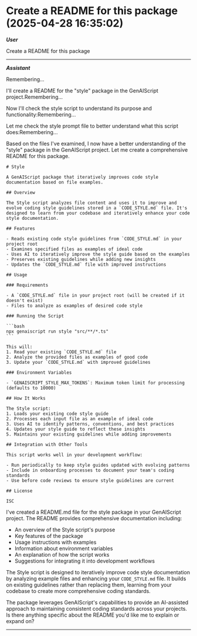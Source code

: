 <!-- Generated by SpecStory -->

# Create a README for this package (2025-04-28 16:35:02)

_**User**_

Create a README for this package

---

_**Assistant**_

Remembering...

I'll create a README for the "style" package in the GenAIScript project.Remembering...

Now I'll check the style script to understand its purpose and functionality:Remembering...

Let me check the style prompt file to better understand what this script does:Remembering...

Based on the files I've examined, I now have a better understanding of the "style" package in the GenAIScript project. Let me create a comprehensive README for this package.
````
# Style

A GenAIScript package that iteratively improves code style documentation based on file examples.

## Overview

The Style script analyzes file content and uses it to improve and evolve coding style guidelines stored in a `CODE_STYLE.md` file. It's designed to learn from your codebase and iteratively enhance your code style documentation.

## Features

- Reads existing code style guidelines from `CODE_STYLE.md` in your project root
- Examines specified files as examples of ideal code
- Uses AI to iteratively improve the style guide based on the examples
- Preserves existing guidelines while adding new insights
- Updates the `CODE_STYLE.md` file with improved instructions

## Usage

### Requirements

- A `CODE_STYLE.md` file in your project root (will be created if it doesn't exist)
- Files to analyze as examples of desired code style

### Running the Script

```bash
npx genaiscript run style "src/**/*.ts"
```

This will:
1. Read your existing `CODE_STYLE.md` file
2. Analyze the provided files as examples of good code
3. Update your `CODE_STYLE.md` with improved guidelines

### Environment Variables

- `GENAISCRIPT_STYLE_MAX_TOKENS`: Maximum token limit for processing (defaults to 10000)

## How It Works

The Style script:
1. Loads your existing code style guide
2. Processes each input file as an example of ideal code
3. Uses AI to identify patterns, conventions, and best practices
4. Updates your style guide to reflect these insights
5. Maintains your existing guidelines while adding improvements

## Integration with Other Tools

This script works well in your development workflow:

- Run periodically to keep style guides updated with evolving patterns
- Include in onboarding processes to document your team's coding standards
- Use before code reviews to ensure style guidelines are current

## License

ISC
````
I've created a README.md file for the style package in your GenAIScript project. The README provides comprehensive documentation including:

- An overview of the Style script's purpose
- Key features of the package
- Usage instructions with examples
- Information about environment variables
- An explanation of how the script works
- Suggestions for integrating it into development workflows

The Style script is designed to iteratively improve code style documentation by analyzing example files and enhancing your `CODE_STYLE.md` file. It builds on existing guidelines rather than replacing them, learning from your codebase to create more comprehensive coding standards.

The package leverages GenAIScript's capabilities to provide an AI-assisted approach to maintaining consistent coding standards across your projects. Is there anything specific about the README you'd like me to explain or expand on?

---

